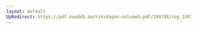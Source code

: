 ```yaml
---
layout: default
UpRedirect: https://pdf.swedeb.se/riksdagen-volumeG-pdf/199798/reg_199798/reg_199798_0112.pdf
---
```

